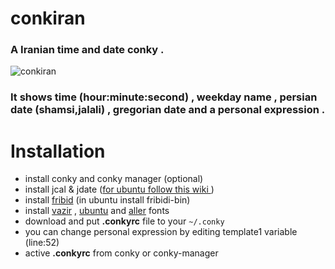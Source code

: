 # conkiran
### A Iranian time and date conky .
![conkiran](https://raw.githubusercontent.com/mostafaasadi/conkiran/master/conkiran_screenshot.png "conkiran")

### It shows time (hour:minute:second) , weekday name , persian date (shamsi,jalali) , gregorian date and a personal expression . 

# Installation
-  install conky and conky manager (optional)
-  install jcal & jdate ([for ubuntu follow this wiki ](https://wiki.ubuntu.ir/wiki/Jcal))
-  install [fribid](https://www.fribidi.org/) (in ubuntu install fribidi-bin)
-  install [vazir](https://rastikerdar.github.io/vazir-font/) , [ubuntu](http://font.ubuntu.com/) and [aller](www.daltonmaag.com/aller) fonts 
-  download and put **.conkyrc** file to your ```~/.conky```
-  you can change personal expression by editing template1 variable (line:52)
-  active **.conkyrc** from conky or conky-manager
